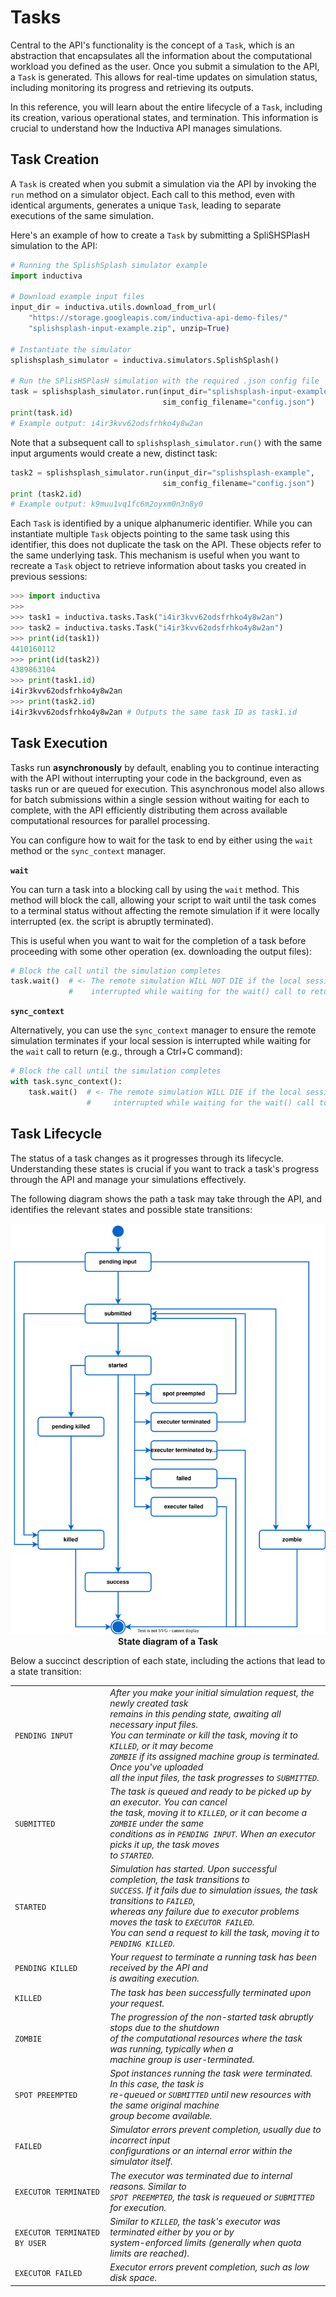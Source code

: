 # Tasks

Central to the API's functionality is the concept of a `Task`, which is an 
abstraction that encapsulates all the information about the
computational workload you defined as the user. Once you submit a simulation to the 
API, a `Task` is generated. This allows for real-time updates on simulation status, 
including monitoring its progress and retrieving its outputs.

In this reference, you will learn about the entire lifecycle of a `Task`, 
including its creation, various operational states, and termination. This information 
is crucial to understand how the Inductiva API manages simulations.

## Task Creation

A `Task` is created when you submit a simulation via the API by invoking the `run` 
method on a simulator object. Each call to this method, even with identical arguments, 
generates a unique `Task`, leading to separate executions of the same simulation.

Here's an example of how to create a `Task` by submitting a SpliSHSPlasH simulation 
to the API:

```python
# Running the SplishSplash simulator example
import inductiva

# Download example input files
input_dir = inductiva.utils.download_from_url(
    "https://storage.googleapis.com/inductiva-api-demo-files/"
    "splishsplash-input-example.zip", unzip=True)

# Instantiate the simulator
splishsplash_simulator = inductiva.simulators.SplishSplash()

# Run the SPlisHSPlasH simulation with the required .json config file
task = splishsplash_simulator.run(input_dir="splishsplash-input-example",
                                  sim_config_filename="config.json")
print(task.id)  
# Example output: i4ir3kvv62odsfrhko4y8w2an
```

Note that a subsequent call to `splishsplash_simulator.run()` with the same
input arguments would create a new, distinct task:

```python
task2 = splishsplash_simulator.run(input_dir="splishsplash-example",
                                  sim_config_filename="config.json")
print (task2.id)  
# Example output: k9muu1vq1fc6m2oyxm0n3n8y0
```

Each `Task` is identified by a unique alphanumeric identifier. While you can 
instantiate multiple `Task` objects pointing to the same task using this identifier, 
this does not duplicate the task on the API. These objects refer to the same underlying 
task. This mechanism is useful when you want to recreate a `Task` object to 
retrieve information about tasks you created in previous sessions:

```python
>>> import inductiva
>>>
>>> task1 = inductiva.tasks.Task("i4ir3kvv62odsfrhko4y8w2an")
>>> task2 = inductiva.tasks.Task("i4ir3kvv62odsfrhko4y8w2an")
>>> print(id(task1))
4410160112
>>> print(id(task2))
4389863104
>>> print(task1.id)
i4ir3kvv62odsfrhko4y8w2an
>>> print(task2.id)
i4ir3kvv62odsfrhko4y8w2an # Outputs the same task ID as task1.id
```

## Task Execution

Tasks run **asynchronously** by default, enabling you to continue interacting with
the API without interrupting your code in the background, even as tasks run or are 
queued for execution. This asynchronous model also allows for batch submissions within 
a single session without waiting for each to complete, with the API efficiently 
distributing them across available computational resources for parallel processing. 

You can configure how to wait for the task to end by either using the `wait` method or 
the `sync_context` manager. 

**`wait`**

You can turn a task into a blocking call by using the `wait` method.
This method will block the call, allowing your script to wait until the task comes 
to a terminal status without affecting the remote simulation if it were locally 
interrupted (ex. the script is abruptly terminated). 

This is useful when you want to wait for the completion of a task before proceeding 
with some other operation (ex. downloading the output files):

```python
# Block the call until the simulation completes
task.wait()  # <- The remote simulation WILL NOT DIE if the local session is
             #    interrupted while waiting for the wait() call to return
```

**`sync_context`**

Alternatively, you can use the `sync_context` manager to ensure the remote simulation 
terminates if your local session is interrupted while waiting for the `wait` call 
to return (e.g., through a Ctrl+C command):

```python
# Block the call until the simulation completes
with task.sync_context():
    task.wait()  # <- The remote simulation WILL DIE if the local session is
                 #     interrupted while waiting for the wait() call to return
```
## Task Lifecycle

The status of a task changes as it progresses through its lifecycle. Understanding 
these states is crucial if you want to track a task's progress through the API and 
manage your simulations effectively. 

The following diagram shows the path a task may take through the API, and identifies 
the relevant states and possible state transitions:


<div align="center">
   <img src="../_static/task_state.svg" alt="Task state diagram">
   <figcaption align = "center"><b>State diagram of a Task</b></figcaption>
</div>



Below a succinct description of each state, including the actions that
lead to a state transition:

|  	|  	|
|---	|---	|
| `PENDING INPUT` 	| _After you make your initial simulation request, the newly created task <br>remains in this pending state, awaiting all necessary input files. <br>You can terminate or kill the task, moving it to `KILLED`, or it may become <br>`ZOMBIE` if its assigned machine group is terminated. Once you've uploaded <br>all the input files, the task progresses to `SUBMITTED`._ 	|
| `SUBMITTED` 	| _The task is queued and ready to be picked up by an executor. You can cancel <br>the task, moving it to `KILLED`, or it can become a `ZOMBIE` under the same <br>conditions as in `PENDING INPUT`. When an executor picks it up, the task moves <br>to `STARTED`._ 	|
| `STARTED` 	| _Simulation has started. Upon successful completion, the task transitions to <br>`SUCCESS`. If it fails due to simulation issues, the task transitions to `FAILED`,<br>whereas any failure due to executor problems moves the task to `EXECUTOR FAILED`. <br>You can send a request to kill the task, moving it to `PENDING KILLED`._ 	|
| `PENDING KILLED` 	| _Your request to terminate a running task has been received by the API and <br>is awaiting execution._ 	|
| `KILLED` 	| _The task has been successfully terminated upon your request._ 	|
| `ZOMBIE` 	| _The progression of the non-started task abruptly stops due to the shutdown<br>of the computational resources where the task was running, typically when a <br>machine group is user-terminated._ 	|
| `SPOT PREEMPTED` 	| _Spot instances running the task were terminated. In this case, the task is <br>re-queued or `SUBMITTED` until new resources with the same original machine <br>group become available._ 	|
| `FAILED` 	| _Simulator errors prevent completion, usually due to incorrect input <br>configurations or an internal error within the simulator itself._ 	|
| `EXECUTOR TERMINATED` 	| _The executor was terminated due to internal reasons. Similar to <br>`SPOT PREEMPTED`, the task is requeued or `SUBMITTED` for execution._ 	|
| `EXECUTOR TERMINATED BY USER` 	| _Similar to `KILLED`, the task's executor was terminated either by you or by <br>system-enforced limits (generally when quota limits are reached)._ 	|
| `EXECUTOR FAILED` 	| _Executor errors prevent completion, such as low disk space._ 	|